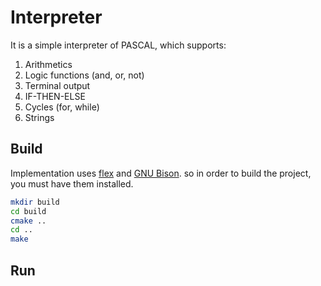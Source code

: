 # Interpreter

It is a simple interpreter of PASCAL, which supports:
1. Arithmetics
2. Logic functions (and, or, not)
3. Terminal output
4. IF-THEN-ELSE
5. Cycles (for, while)
6. Strings

## Build
Implementation uses [flex](https://github.com/westes/flex) and [GNU Bison](https://www.gnu.org/software/bison/). so in order to build the project, you must have them installed.

```bash
mkdir build
cd build
cmake ..
cd ..
make
```

## Run